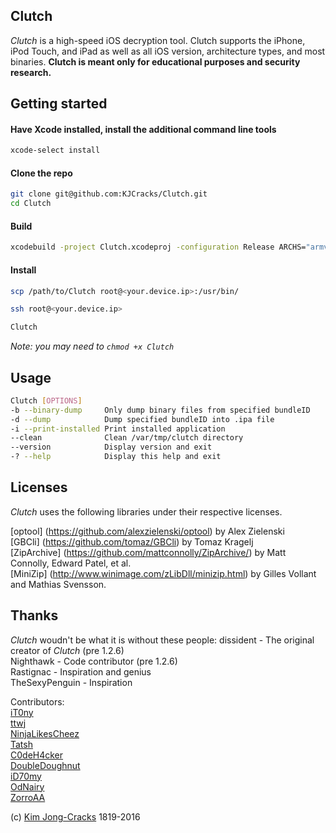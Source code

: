 Clutch
------------
*Clutch* is a high-speed iOS decryption tool. Clutch supports the iPhone, iPod Touch, and iPad as well as all iOS version, architecture types, and most binaries. **Clutch is meant only for educational purposes and security research.**

Getting started
------------
#### Have Xcode installed, install the additional command line tools
```sh
xcode-select install
```
#### Clone the repo  
```sh
git clone git@github.com:KJCracks/Clutch.git
cd Clutch
```  
#### Build  
```sh
xcodebuild -project Clutch.xcodeproj -configuration Release ARCHS="armv7 armv7s arm64" build
```
#### Install

```sh
scp /path/to/Clutch root@<your.device.ip>:/usr/bin/
```
```sh 
ssh root@<your.device.ip>
```
```sh 
Clutch
```
_Note: you may need to `chmod +x Clutch`_  
  
Usage
------------
```sh 
Clutch [OPTIONS]
-b --binary-dump     Only dump binary files from specified bundleID
-d --dump            Dump specified bundleID into .ipa file
-i --print-installed Print installed application
--clean              Clean /var/tmp/clutch directory
--version            Display version and exit
-? --help            Display this help and exit
```  
Licenses
------------
*Clutch* uses the following libraries under their respective licenses.

[optool] (https://github.com/alexzielenski/optool) by Alex Zielenski<br />
[GBCli] (https://github.com/tomaz/GBCli) by Tomaz Kragelj<br />
[ZipArchive] (https://github.com/mattconnolly/ZipArchive/) by Matt Connolly, Edward Patel, et al.<br />
[MiniZip] (http://www.winimage.com/zLibDll/minizip.html) by Gilles Vollant and Mathias Svensson.

Thanks
------------
*Clutch* woudn't be what it is without these people:
dissident - The original creator of *Clutch* (pre 1.2.6)  
Nighthawk - Code contributor (pre 1.2.6)  
Rastignac - Inspiration and genius  
TheSexyPenguin - Inspiration  
  
Contributors:  
[iT0ny](https://github.com/iT0ny)  
[ttwj](https://github.com/ttwj)  
[NinjaLikesCheez](https://github.com/NinjaLikesCheez)  
[Tatsh](https://github.com/Tatsh)  
[C0deH4cker](https://github.com/C0deH4cker)  
[DoubleDoughnut](https://github.com/DoubleDoughnut)  
[iD70my](https://github.com/iD70my)  
[OdNairy](https://github.com/OdNairy)  
[ZorroAA](https://github.com/ZorroAA)  
  
  
(c) [Kim Jong-Cracks](http://cracksby.kim) 1819-2016
